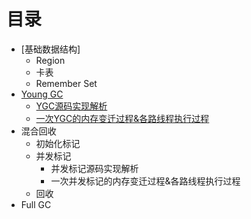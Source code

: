 # 目录
* [基础数据结构]
  * Region
  * 卡表
  * Remember Set
* [Young GC](docs/ygc_principle.md)
  * [YGC源码实现解析](docs/ygc_code_analysis.md)
  * [一次YGC的内存变迁过程&各路线程执行过程](docs/ygc_memory_thread.md)
* 混合回收
  * 初始化标记
  * 并发标记
    * 并发标记源码实现解析
    * 一次并发标记的内存变迁过程&各路线程执行过程
  * 回收
* Full GC
